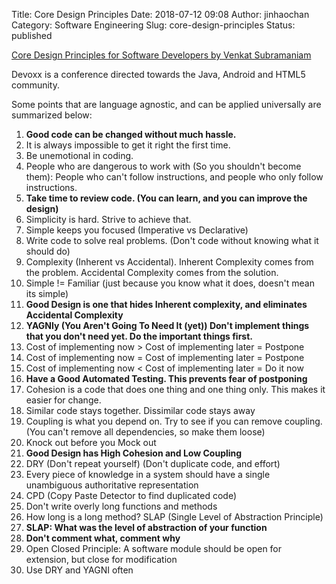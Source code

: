Title: Core Design Principles
Date: 2018-07-12 09:08
Author: jinhaochan
Category: Software Engineering
Slug: core-design-principles
Status: published

[Core Design Principles for Software Developers by Venkat Subramaniam](https://www.youtube.com/watch?v=llGgO74uXMI)

Devoxx is a conference directed towards the Java, Android and HTML5 community.

Some points that are language agnostic, and can be applied universally are summarized below:

1.  **Good code can be changed without much hassle.**
2.  It is always impossible to get it right the first time.
3.  Be unemotional in coding.
4.  People who are dangerous to work with (So you shouldn't become them): People who can't follow instructions, and people who only follow instructions.
5.  **Take time to review code. (You can learn, and you can improve the design)**
6.  Simplicity is hard. Strive to achieve that.
7.  Simple keeps you focused (Imperative vs Declarative)
8.  Write code to solve real problems. (Don't code without knowing what it should do)
9.  Complexity (Inherent vs Accidental). Inherent Complexity comes from the problem. Accidental Complexity comes from the solution.
10. Simple != Familiar (just because you know what it does, doesn't mean its simple)
11. **Good Design is one that hides Inherent complexity, and eliminates Accidental Complexity**
12. **YAGNIy (You Aren't Going To Need It (yet)) Don't implement things that you don't need yet. Do the important things first.**
13. Cost of implementing now &gt; Cost of implementing later = Postpone
14. Cost of implementing now = Cost of implementing later = Postpone
15. Cost of implementing now &lt; Cost of implementing later = Do it now
16. **Have a Good Automated Testing. This prevents fear of postponing**
17. Cohesion is a code that does one thing and one thing only. This makes it easier for change.
18. Similar code stays together. Dissimilar code stays away
19. Coupling is what you depend on. Try to see if you can remove coupling. (You can't remove all dependencies, so make them loose)
20. Knock out before you Mock out
21. **Good Design has High Cohesion and Low Coupling**
22. DRY (Don't repeat yourself) (Don't duplicate code, and effort)
23. Every piece of knowledge in a system should have a single unambiguous authoritative representation
24. CPD (Copy Paste Detector to find duplicated code)
25. Don't write overly long functions and methods
26. How long is a long method? SLAP (Single Level of Abstraction Principle)
27. **SLAP: What was the level of abstraction of your function**
28. **Don't comment what, comment why**
29. Open Closed Principle: A software module should be open for extension, but close for modification
30. Use DRY and YAGNI often

